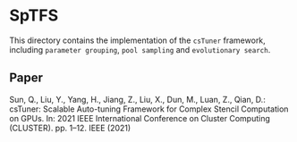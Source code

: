 # SpTFS

This directory contains the implementation of the `csTuner` framework, including `parameter grouping`, `pool sampling` and `evolutionary search`.

## Paper

Sun, Q., Liu, Y., Yang, H., Jiang, Z., Liu, X., Dun, M., Luan, Z., Qian, D.: csTuner: Scalable Auto-tuning Framework for Complex Stencil Computation on GPUs. In: 2021 IEEE International Conference on Cluster Computing (CLUSTER). pp. 1–12. IEEE (2021)
